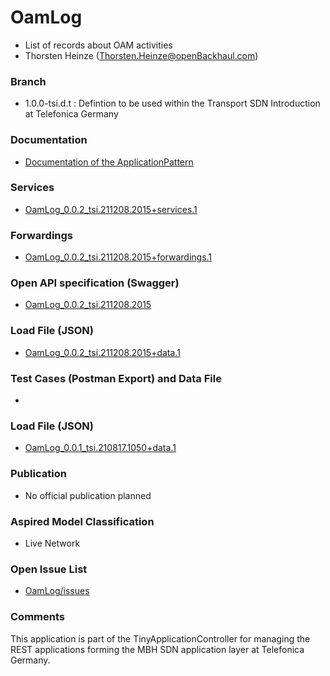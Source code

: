 # OamLog
- List of records about OAM activities
- Thorsten Heinze (Thorsten.Heinze@openBackhaul.com)

### Branch
- 1.0.0-tsi.d.t : Defintion to be used within the Transport SDN Introduction at Telefonica Germany

### Documentation
- [Documentation of the ApplicationPattern](https://github.com/openBackhaul/ApplicationPattern/tree/tsi)

### Services
- [OamLog_0.0.2_tsi.211208.2015+services.1](./OamLog_0.0.2_tsi.211208.2015+services.1.xlsx)

### Forwardings
- [OamLog_0.0.2_tsi.211208.2015+forwardings.1](./OamLog_0.0.2_tsi.211208.2015+forwardings.1.xlsx)

### Open API specification (Swagger)
- [OamLog_0.0.2_tsi.211208.2015](OamLog_0.0.2_tsi.211208.2015.yaml)

### Load File (JSON)
- [OamLog_0.0.2_tsi.211208.2015+data.1](OamLog_0.0.2_tsi.211208.2015+data.1.json)

### Test Cases (Postman Export) and Data File
- []()

### Load File (JSON)
- [OamLog_0.0.1_tsi.210817.1050+data.1](OamLog_0.0.1_tsi.210817.1050+data.1.json)

### Publication
- No official publication planned

### Aspired Model Classification
- Live Network

### Open Issue List
- [OamLog/issues](../../issues)

### Comments
This application is part of the TinyApplicationController for managing the REST applications forming the MBH SDN application layer at Telefonica Germany.
